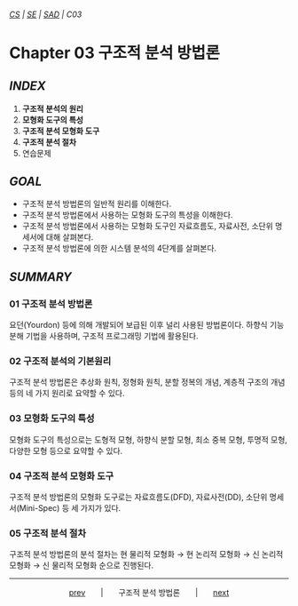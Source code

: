 ###### [*CS*](../../README.md) | [*SE*](../README.md) | [*SAD*](README.md) | *C03*

# Chapter 03 구조적 분석 방법론

## *INDEX*

1. **구조적 분석의 원리** [<img src="https://img.icons8.com/ios/250/000000/circled-up-right-2.png" width="14">](C03-01.md)
2. **모형화 도구의 특성** [<img src="https://img.icons8.com/ios/250/000000/circled-up-right-2.png" width="14">](C03-02.md)
3. **구조적 분석 모형화 도구** [<img src="https://img.icons8.com/ios/250/000000/circled-up-right-2.png" width="14">](C03-03.md)
4. **구조적 분석 절차** [<img src="https://img.icons8.com/ios/250/000000/circled-up-right-2.png" width="14">](C03-04.md)
5. 연습문제 [<img src="https://img.icons8.com/ios/250/000000/circled-up-right-2.png" width="14">](C03-example.md)

## *GOAL*

* 구조적 분석 방법론의 일반적 원리를 이해한다.
* 구조적 분석 방법론에서 사용하는 모형화 도구의 특성을 이해한다.
* 구조적 분석 방법론에서 사용하는 모형화 도구인 자료흐름도, 자료사전, 소단위 명세서에 대해 살펴본다.
* 구조적 분석 방법론에 의한 시스템 분석의 4단계를 살펴본다.

## *SUMMARY*

### 01 구조적 분석 방법론

요던(Yourdon) 등에 의해 개발되어 보급된 이후 널리 사용된 방법론이다. 하향식 기능 분해 기법을 사용하며, 구조적 프로그래밍 기법에 활용된다.

### 02 구조적 분석의 기본원리

구조적 분석 방법론은 추상화 원칙, 정형화 원칙, 분할 정복의 개념, 계층적 구조의 개념 등의 네 가지 원리로 요약할 수 있다.

### 03 모형화 도구의 특성

모형화 도구의 특성으로는 도형적 모형, 하향식 분할 모형, 최소 중복 모형, 투명적 모형, 다양한 모형 등으로 요약할 수 있다.

### 04 구조적 분석 모형화 도구

구조적 분석 방법론의 모형화 도구로는 자료흐름도(DFD), 자료사전(DD), 소단위 명세서(Mini-Spec) 등 세 가지가 있다.

### 05 구조적 분석 절차

구조적 분석 방법론의 분석 절차는 현 물리적 모형화 → 현 논리적 모형화 → 신 논리적 모형화 → 신 물리적 모형화 순으로 진행된다.

---

<p align="center">
    <a href="C02-00.md">prev</a>
    &nbsp; &nbsp; &nbsp; | &nbsp; &nbsp; &nbsp;
    구조적 분석 방법론
    &nbsp; &nbsp; &nbsp; | &nbsp; &nbsp; &nbsp;
    <a href="C03-01.md">next</a>
</p>
